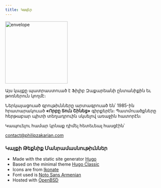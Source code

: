 ```yaml
---
title: Կապեր
---
```


<img class='pull-right' alt='envelope' width='200px' src='/images/envelope.svg' />

Այս կայքը պատրաստուած է Ֆիլիբ Զաքարեանի ընտանիքին եւ թոռներուն կողմէ։

Ներկայացուած գրութիւնները արտագրուած են՝ 1985-ին հրատարակուած **«Որբը Տուն Շինեց»** գիրքերէն։ Պատմուածքները հերթաբար պիտի տեղադրուին սկսելով առաջին հատորէն։

Կապուելու համար կրնաք դիմել հետեւեալ հասցէին՝

contact@philipzakarian.com

### Կայքի Թեքնիք Մանրամասնութիւններ

- Made with the static site generator [Hugo][hugo-static]
- Based on the minimal theme [Hugo Classic][hugo-classic]
- Icons are from [Ikonate][ikonate]
- Font used is [Noto Sans Armenian][font-noto]
- Hosted with [OpenBSD][openbsd]

[hugo-static]: https://gohugo.io/
[hugo-classic]: https://github.com/goodroot/hugo-classic
[ikonate]: https://ikonate.com/
[font-noto]: https://www.google.com/get/noto/
[openbsd]: https://www.openbsd.org/
